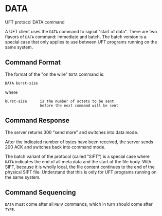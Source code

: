 # DATA

UFT protocol DATA command

A UFT client uses the `DATA` command to signal "start of data".
There are two flavors of `DATA` command: immediate and batch.
The batch version is a special case that only applies to use
between UFT programs running on the same system.

## Command Format

The format of the "on the wire" `DATA` command is:

    DATA burst-size

where

    burst-size      is the number of octets to be sent
                    before the next command will be sent

## Command Response

The server returns 300 "send more" and switches into data mode.

After the indicated number of bytes have been received,
the server sends 200 ACK and switches back into command mode.

The batch variant of the protocol (called "SIFT") is a special case
where `DATA` indicates the end of all meta data and the start of
the file body. With SIFT, because it is wholly local, the file content
continues to the end of the physical SIFT file. Understand that this
is only for UFT programs running on the same system.

## Command Sequencing

`DATA` must come after all `META` commands,
which in turn should come after `TYPE`.


